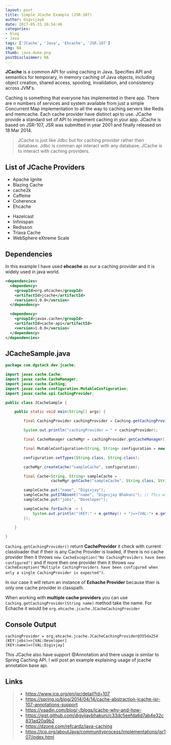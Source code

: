 ```yaml
---
layout: post
title: Simple JCache Example (JSR-107)
author: digvijayb
date: 2017-05-31 16:54:46
categories:
- blog
- Java
tags: ['JCache', 'Java', 'Ehcache', 'JSR-107']
img: NA
thumb: java-duke.png
postDisclaimmer: NA
---
```

**JCache** is a common API for using caching in Java. Specifies API and semantics for temporary, in memory caching of Java objects, including object creation, shared access, spooling, invalidation, and consistency across JVM's.

Caching is something that everyone has implemented in there app. There are *n* numbers of services and system available from just a simple Concurrent Map implementation to all the way to caching servers like Redis and memcache. Each cache provider have distinct api to use. JCache provide a standard set of API to implement caching in your app. JCache is based on JSR-107, JSR was submitted in year 2001 and finally released on 18 Mar 2014.

> JCache is just like Jdbc but for caching provider rather then database.
> Jdbc is comman api interact with any database, JCache is to interact with caching providers.

## List of JCache Providers

- Apache Ignite
- Blazing Cache
- cache2k
- Caffeine
- Coherence
- Ehcache
<!--more-->
- Hazelcast
- Infinispan
- Redisson
- Triava Cache
- WebSphere eXtreme Scale


## Dependencies

In this example I have used **ehcache** as our a caching provider and it is widely used in java world.

```xml
<dependencies>
  <dependency>
    <groupId>org.ehcache</groupId>
    <artifactId>jcache</artifactId>
    <version>1.0.0</version>
  </dependency>

  <dependency>
    <groupId>javax.cache</groupId>
    <artifactId>cache-api</artifactId>
    <version>1.0.0</version>
  </dependency>
</dependencies>
```

## JCacheSample.java

```java
package com.dgstack.dev.jcache;

import javax.cache.Cache;
import javax.cache.CacheManager;
import javax.cache.Caching;
import javax.cache.configuration.MutableConfiguration;
import javax.cache.spi.CachingProvider;

public class JCacheSample {

	public static void main(String[] args) {

		final CachingProvider cachingProvider = Caching.getCachingProvider();

		System.out.println("cachingProvider = " + cachingProvider);

		final CacheManager cacheMgr = cachingProvider.getCacheManager();

		final MutableConfiguration<String, String> configuration = new MutableConfiguration<>();

		configuration.setTypes(String.class, String.class);

		cacheMgr.createCache("sampleCache", configuration);

		final Cache<String, String> sampleCache =
                    cacheMgr.getCache("sampleCache", String.class, String.class);

		sampleCache.put("name", "Digivjay");
		sampleCache.putIfAbsent("name", "Digvijay Bhakuni"); // This will not update the values
		sampleCache.put("jobs", "Developer");

		sampleCache.forEach(e -> {
			System.out.println("(KEY:" + e.getKey() + ")=>[VAL:"+ e.getValue()+"]");
		});

	}

}
```

`Caching.getCachingProvider()` return **CacheProvider** it check with current classloader that if their is any Cache Provider is loaded, if there is no cache provider then it throws `new CacheException("No CachingProviders have been configured")` and if more then one provider then it throws `new CacheException("Multiple CachingProviders have been configured when only a single CachingProvider is expected")`.

In our case it will return an instance of **Echache Provider** because thier is only one cache provider in classpath.

When working with **multiple cache providers** you can use `Caching.getCachingProvider(String name)`  method take the name.
For Echache it would be `org.ehcache.jcache.JCacheCachingProvider`

## Console Output

```
cachingProvider = org.ehcache.jcache.JCacheCachingProvider@355da254
(KEY:jobs)=>[VAL:Developer]
(KEY:name)=>[VAL:Digivjay]
```

This JCache also have support @Annotation and there usage is similar to Spring Caching API. I will post an example explaining usage of jcache annotation base api.


## Links

> - <a href="https://goo.gl/nTivQR" target="_blank">https://www.jcp.org/en/jsr/detail?id=107</a>
> - <a href="https://goo.gl/rCUG1E" target="_blank">https://spring.io/blog/2014/04/14/cache-abstraction-jcache-jsr-107-annotations-support</a>
> - <a href="https://goo.gl/qSEGxX" target="_blank">https://vaadin.com/blog/-/blogs/jcache-why-and-how-</a>
> - <a href="https://goo.gl/duxWXv" target="_blank">https://gist.github.com/digvijaybhakuni/c33dc5eefda6d7ab4e32c831ad20a9b2</a>
> - <a href="https://goo.gl/BXclWc" target="_blank">https://dzone.com/refcardz/java-caching</a>
> - <a href="https://goo.gl/ytSeqf" target="_blank">https://jcp.org/aboutJava/communityprocess/implementations/jsr107/index.html</a>
